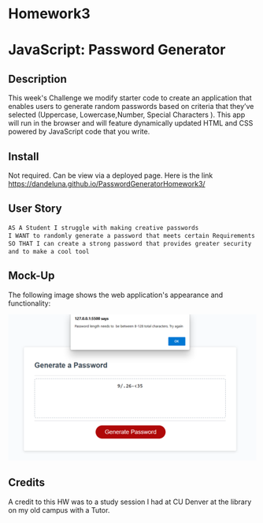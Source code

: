 # Homework3
# JavaScript: Password Generator

## Description 

This week's Challenge we modify starter code to create an application that enables users to generate random passwords based on criteria that they’ve selected (Uppercase, Lowercase,Number, Special Characters ). This app will run in the browser and will feature dynamically updated HTML and CSS powered by JavaScript code that you write. 

## Install
Not required. Can be view via a deployed page.
Here is the link 
https://dandeluna.github.io/PasswordGeneratorHomework3/

## User Story

```
AS A Student I struggle with making creative passwords 
I WANT to randomly generate a password that meets certain Requirements 
SO THAT I can create a strong password that provides greater security and to make a cool tool
```


## Mock-Up

The following image shows the web application's appearance and functionality:

![The Password Generator application displays a red button to "Generate Password".](./Develop/images/Screenshot%202023-03-12%20133132.png)

## Credits
A credit to this HW was to a study session I had at CU Denver at the library on my old campus with a Tutor. 
